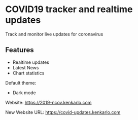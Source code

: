 # COVID19 tracker and realtime updates
Track and monitor live updates for coronavirus

## Features
* Realtime updates
* Latest News
* Chart statistics

Default theme: 
* Dark mode

Website: https://2019-ncov.kenkarlo.com

New Website URL: https://covid-updates.kenkarlo.com
